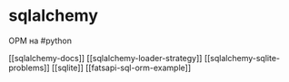 # sqlalchemy

ОРМ на #python

[[sqlalchemy-docs]]
[[sqlalchemy-loader-strategy]]
[[sqlalchemy-sqlite-problems]]
[[sqlite]]
[[fatsapi-sql-orm-example]]
